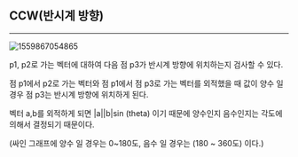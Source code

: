 ## CCW(반시계 방향)

--------------



![1559867054865](C:\Users\swkim\AppData\Roaming\Typora\typora-user-images\1559867054865.png)

 p1, p2로 가는 벡터에 대하여 다음 점 p3가 반시계 방향에 위치하는지 검사할 수 있다.

점 p1에서 p2로 가는 벡터와 점 p1에서 점 p3로 가는 벡터를 외적했을 때 값이 양수 일 경우 점 p3는 반시계 방향에 위치하게  된다.

벡터 a,b를 외적하게 되면 |a||b|sin (theta) 이기 때문에 양수인지 음수인지는 각도에 의해서 결정되기 때문이다.

(싸인 그래프에 양수 일 경우는 0~180도, 음수 일 경우는 (180 ~ 360도) 이다.)

 



